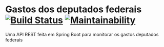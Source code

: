 # Gastos dos deputados federais [![Build Status](https://travis-ci.org/edgarpf/javano.svg?branch=master)](https://travis-ci.org/edgarpf/javano) [![Maintainability](https://api.codeclimate.com/v1/badges/2902440b44466c6c9ffa/maintainability)](https://codeclimate.com/github/edgarpf/gastos-deputados-federais/maintainability)
Uma API REST feita em Spring Boot para monitorar os gastos deputados federais
